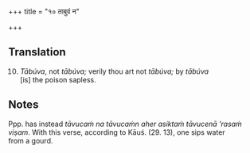 +++
title = "१० ताबुवं न"

+++
## Translation
10. *Tābúva*, not *tābúva;* verily thou art not *tābúva;* by *tābúva*  
\[is\] the poison sapless.

## Notes
Ppp. has instead *tāvucaṁ na tāvucaṁn aher asiktaṁ tāvucenā ’rasaṁ  
viṣam*. With this verse, according to Kāuś. (29. 13), one sips water  
from a gourd.
